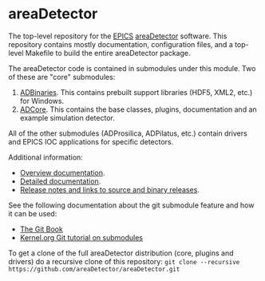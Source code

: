 areaDetector
==========
The top-level repository for the
[EPICS](http://www.aps.anl.gov/epics/) 
[areaDetector](http://cars.uchicago.edu/software/epics/areaDetector.html) 
software.  This repository contains mostly documentation, configuration files,
and a top-level Makefile to build the entire areaDetector package.

The areaDetector code is contained in submodules under this module.  Two
of these are "core" submodules:
1. [ADBinaries](https://github.com/areaDetector/ADBinaries). 
  This contains prebuilt support libraries (HDF5, XML2, etc.) for Windows.
2. [ADCore](https://github.com/areaDetector/ADCore).
  This contains the base classes, plugins, documentation and an example simulation detector.
  
All of the other submodules (ADProsilica, ADPilatus, etc.) contain drivers and EPICS IOC applications
for specific detectors.

Additional information:
* [Overview documentation](http://cars.uchicago.edu/software/epics/areaDetector.html).
* [Detailed documentation](http://cars.uchicago.edu/software/epics/areaDetectorDoc.html).
* [Release notes and links to source and binary releases](RELEASE.md).

See the following documentation about the git submodule feature and how it can 
be used: 
* [The Git Book](http://git-scm.com/docs/git-submodule)
* [Kernel.org Git tutorial on submodules](https://git.wiki.kernel.org/index.php/GitSubmoduleTutorial)

To get a clone of the full areaDetector distribution (core, plugins and drivers) do a recursive clone of this repository:
`git clone --recursive https://github.com/areaDetector/areaDetector.git`
